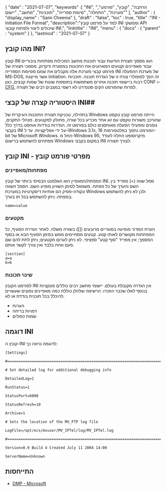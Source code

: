 {
  "date" : "2021-07-07",
  "keywords" :[ "INI", "הרחבה", "קובץ", "פורמט", "מערכת", "התחלה", "סיומת ספרייה", "תוכניות", "מחשב", "יישום" ],
  "author" : {
    "display_name" : "Sami Cheema"
},
  "draft" : "false",
  "toc" : true,
  "title" :"INI - Initiation File Format",
  "description":"למד על פורמט קובץ INI וממשקי API שיכולים ליצור ולפתוח קובצי INI.",
  "linktitle" : "INI",
  "menu" : {
    "docs" : {
      "parent" : "system"
}
},
  "lastmod" : "2021-07-07"
}

## מהו קובץ INI? ##

קובץ INI הוא מסמך תצורת הודעות עבור תוכנות מחשב המכילות מפתחות ציבוריים עבור מאפיינים וקטעים המארגנים את התכונות במסגרת ודקדוק. מסמכי תצורה של פורמט קבצי מערכת אלה מקבלים את שמם מסיומת הספרייה INI של מערכת ההפעלה MS-DOS, אשר מייצגת initiation. זה הפך לפופולרי צורה זו של הגדרת תוכנה. תוכניות רבות ביישומי תוכנה אחרים משתמשות בתוספות שונות של שמות קבצים, כגון CONF ו-[CFG](/he/system/cfg/), למרות שהפורמט הקים סטנדרט לא רשמי במצבים רבים של תצורה.

## היסטוריה קצרה של קבצי INI##

בתחילה, טכניקת תצורת התוכנות העיקרית של Windows הייתה פורמט קובץ טקסט שהורכב משורות טקסט עם זוג אחד מכריע בכל שורה, מחולק למקטעים. מנהלי התקנים, גופנים ומפעילי הפעלה מאוחסנים כולם בפורמט זה. הגדרות בודדות אוחסנו בדרך כלל בקבצי INI על ידי אפליקציות.
עד ל-Windows 3.1x, הפורמט נתמך בפלטפורמות 16-bit של Microsoft Windows. החל מ-Windows 95, מיקרוסופט החלה לעודד מפתחים להשתמש ברישום Windows במקום בקבצי INI לצורך תצורה.

## קובץ INI - מפרטי פורמט קובץ

### מפתחות/מאפיינים ###

המפתח/המאפיין הוא האלמנט הבסיסי ביותר של קובץ INI. סמל שווה (=) מפריד בין השם והערך של כל מפתח. משמאל לסימן השוויון מופיע השם. הסמל השווה ונקודה-פסיק הם אותיות דיסקרטיות במערכת Windows ולכן לא ניתן להשתמש במפתח. ניתן להשתמש בכל תו בערך.

```
name=value
```

### מקטעים ###

הערת המדור מופיעה בסוגריים מרובעים ([]) בשורה משלה. לאחר הגדרת הסעיף, כל המפתחות מקושרים לאותו קטע. קטעים מסתיימים ממש בסימן הסעיף הבא או בסוף המסמך; אין מפריד "סוף קטע" ספציפי. לא ניתן לערום מקטעים; ניתן לתת להם שם פעם אחת בלבד ואין צורך לקשר אותם.

```
[section]
a=a
b=b
```

### שינוי תכונות ###

לפורמט הקובץ INI אין הגדרה מקובלת בעולם. יישומי מחשב רבים כוללים פונקציות בנוסף לאלו שכבר הוזכרו. הרשימה שלהלן כוללת כמה מאפיינים נפוצים שעשויים להיכלל בכל תוכנית בודדת או לא.

* הערות
* דמויות בריחה
* שמות כפולים


## דוגמה INI ##

קובץ ה-INI לדוגמה נראה כך:

```
[Settings]
 
#======================================================================
 
# Set detailed log for additional debugging info
 
DetailedLog=1
 
RunStatus=1
 
StatusPort=6090
 
StatusRefresh=10
 
Archive=1
 
# Sets the location of the MV_FTP log file
 
LogFile=/opt/ecs/mvuser/MV_IPTel/log/MV_IPTel.log
 
#======================================================================
 
Version=0.9 Build 4 Created July 11 2004 14:00
 
ServerName=Unknown

```

## התייחסות ##

* [DMP - Microsoft](https://learn.microsoft.com/en-us/troubleshoot/windows-client/performance/read-small-memory-dump-file)

